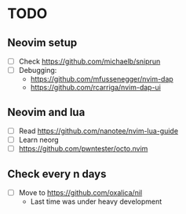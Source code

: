 # TODO 

## Neovim setup

- [ ] Check https://github.com/michaelb/sniprun
- [ ] Debugging:
  - https://github.com/mfussenegger/nvim-dap
  - https://github.com/rcarriga/nvim-dap-ui

## Neovim and lua

- [ ] Read https://github.com/nanotee/nvim-lua-guide
- [ ] Learn neorg
- [ ] https://github.com/pwntester/octo.nvim

## Check every n days

- [ ] Move to https://github.com/oxalica/nil
  - Last time was under heavy development
